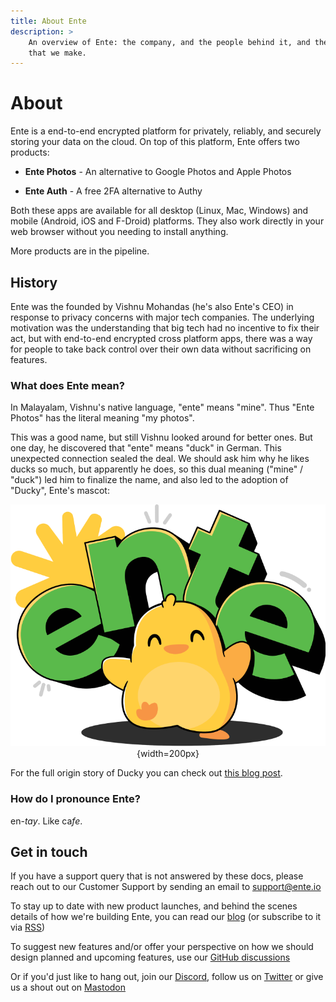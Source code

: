 ```yaml
---
title: About Ente
description: >
    An overview of Ente: the company, and the people behind it, and the products
    that we make.
---
```


# About

Ente is a end-to-end encrypted platform for privately, reliably, and securely
storing your data on the cloud. On top of this platform, Ente offers two
products:

-   **Ente Photos** - An alternative to Google Photos and Apple Photos

-   **Ente Auth** - A free 2FA alternative to Authy

Both these apps are available for all desktop (Linux, Mac, Windows) and mobile
(Android, iOS and F-Droid) platforms. They also work directly in your web
browser without you needing to install anything.

More products are in the pipeline.

## History

Ente was the founded by Vishnu Mohandas (he's also Ente's CEO) in response to
privacy concerns with major tech companies. The underlying motivation was the
understanding that big tech had no incentive to fix their act, but with
end-to-end encrypted cross platform apps, there was a way for people to take
back control over their own data without sacrificing on features.

### What does Ente mean?

In Malayalam, Vishnu's native language, "ente" means "mine". Thus "Ente Photos"
has the literal meaning "my photos".

This was a good name, but still Vishnu looked around for better ones. But one
day, he discovered that "ente" means "duck" in German. This unexpected
connection sealed the deal. We should ask him why he likes ducks so much, but
apparently he does, so this dual meaning ("mine" / "duck") led him to finalize
the name, and also led to the adoption of "Ducky", Ente's mascot:

<div align="center">

![Ente's mascot, Ducky](ducky.png){width=200px}

</div>

For the full origin story of Ducky you can check out [this blog post](https://ente.io/blog/ducky/).

### How do I pronounce Ente?

en-_tay_. Like ca<i>fe</i>.

## Get in touch

If you have a support query that is not answered by these docs, please reach out
to our Customer Support by sending an email to support@ente.io

To stay up to date with new product launches, and behind the scenes details of
how we're building Ente, you can read our [blog](https://ente.io/blog) (or
subscribe to it via [RSS](https://ente.io/blog/rss.xml))

To suggest new features and/or offer your perspective on how we should design
planned and upcoming features, use our
[GitHub discussions](https://github.com/ente-io/ente/discussions)

Or if you'd just like to hang out, join our
[Discord](https://discord.gg/z2YVKkycX3), follow us on
[Twitter](https://twitter.com/enteio) or give us a shout out on
[Mastodon](https://mstdn.social/@ente)
